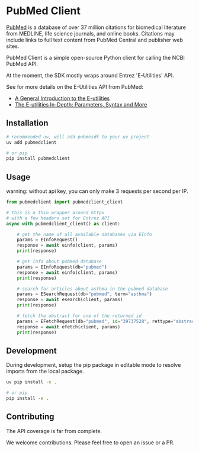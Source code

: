 # PubMed Client

[PubMed](https://pubmed.ncbi.nlm.nih.gov/) is a database of over 37 million citations for biomedical literature from MEDLINE, life science journals, and online books. Citations may include links to full text content from PubMed Central and publisher web sites.

PubMed Client is a simple open-source Python client for calling the NCBI PubMed API. 

At the moment, the SDK mostly wraps around Entrez 'E-Utilities' API.

See for more details on the E-Utilities API from PubMed: 

* [A General Introduction to the E-utilities](https://www.ncbi.nlm.nih.gov/books/NBK25497/)
* [The E-utilities In-Depth: Parameters, Syntax and More](https://www.ncbi.nlm.nih.gov/books/NBK25499/)

## Installation

```bash
# recommended uv, will add pubmesdk to your uv project
uv add pubmedclient

# or pip
pip install pubmedclient
```

## Usage

warning: without api key, you can only make 3 requests per second per IP.

```python
from pubmedclient import pubmedclient_client

# this is a thin wrapper around httpx
# with a few headers set for Entrez API
async with pubmedclient_client() as client:

    # get the name of all available databases via EInfo
    params = EInfoRequest()
    response = await einfo(client, params)
    print(response)

    # get info about pubmed database
    params = EInfoRequest(db="pubmed")
    response = await einfo(client, params)
    print(response)

    # search for articles about asthma in the pubmed database
    params = ESearchRequest(db="pubmed", term="asthma")
    response = await esearch(client, params)
    print(response)

    # fetch the abstract for one of the returned id
    params = EFetchRequest(db="pubmed", id="39737528", rettype="abstract", retmode="text")
    response = await efetch(client, params)
    print(response)
```

## Development

During development, setup the pip package in editable mode to resolve imports from the local package.

```bash
uv pip install -e .

# or pip
pip install -e .
```

## Contributing

The API coverage is far from complete.

We welcome contributions. Please feel free to open an issue or a PR.

